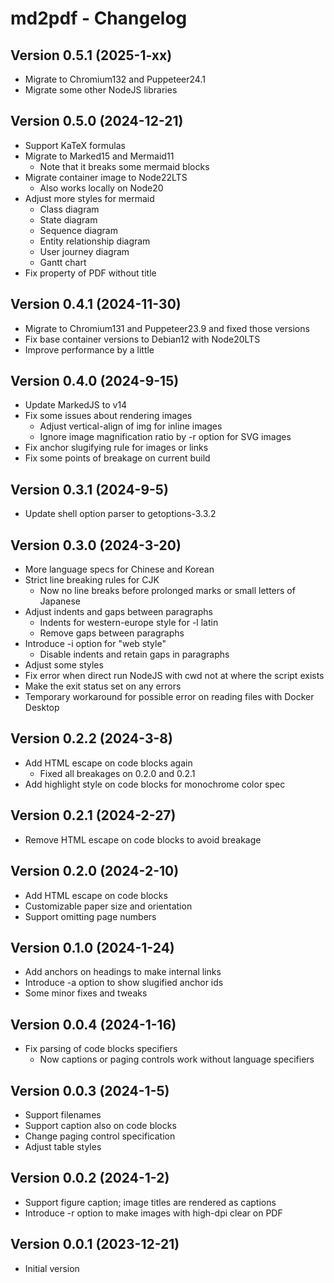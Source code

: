 # md2pdf - Changelog

## Version 0.5.1 (2025-1-xx)

* Migrate to Chromium132 and Puppeteer24.1
* Migrate some other NodeJS libraries

## Version 0.5.0 (2024-12-21)

* Support KaTeX formulas
* Migrate to Marked15 and Mermaid11
    * Note that it breaks some mermaid blocks
* Migrate container image to Node22LTS
    * Also works locally on Node20
* Adjust more styles for mermaid
    * Class diagram
    * State diagram
    * Sequence diagram
    * Entity relationship diagram
    * User journey diagram
    * Gantt chart
* Fix property of PDF without title

## Version 0.4.1 (2024-11-30)

* Migrate to Chromium131 and Puppeteer23.9 and fixed those versions
* Fix base container versions to Debian12 with Node20LTS
* Improve performance by a little

## Version 0.4.0 (2024-9-15)

* Update MarkedJS to v14
* Fix some issues about rendering images
   * Adjust vertical-align of img for inline images
   * Ignore image magnification ratio by -r option for SVG images
* Fix anchor slugifying rule for images or links
* Fix some points of breakage on current build

## Version 0.3.1 (2024-9-5)

* Update shell option parser to getoptions-3.3.2

## Version 0.3.0 (2024-3-20)

* More language specs for Chinese and Korean
* Strict line breaking rules for CJK
    * Now no line breaks before prolonged marks or small letters of Japanese
* Adjust indents and gaps between paragraphs
    * Indents for western-europe style for -l latin
    * Remove gaps between paragraphs
* Introduce -i option for "web style"
    * Disable indents and retain gaps in paragraphs
* Adjust some styles
* Fix error when direct run NodeJS with cwd not at where the script exists
* Make the exit status set on any errors
* Temporary workaround for possible error on reading files with Docker Desktop

## Version 0.2.2 (2024-3-8)

* Add HTML escape on code blocks again
    * Fixed all breakages on 0.2.0 and 0.2.1
* Add highlight style on code blocks for monochrome color spec

## Version 0.2.1 (2024-2-27)

* Remove HTML escape on code blocks to avoid breakage

## Version 0.2.0 (2024-2-10)

* Add HTML escape on code blocks
* Customizable paper size and orientation
* Support omitting page numbers

## Version 0.1.0 (2024-1-24)

* Add anchors on headings to make internal links
* Introduce -a option to show slugified anchor ids
* Some minor fixes and tweaks

## Version 0.0.4 (2024-1-16)

* Fix parsing of code blocks specifiers
    * Now captions or paging controls work without language specifiers

## Version 0.0.3 (2024-1-5)

* Support filenames
* Support caption also on code blocks
* Change paging control specification
* Adjust table styles

## Version 0.0.2 (2024-1-2)

* Support figure caption; image titles are rendered as captions
* Introduce -r option to make images with high-dpi clear on PDF

## Version 0.0.1 (2023-12-21)

* Initial version
